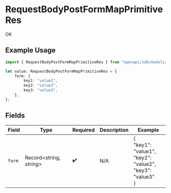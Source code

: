 # RequestBodyPostFormMapPrimitiveRes

OK

## Example Usage

```typescript
import { RequestBodyPostFormMapPrimitiveRes } from "openapi/sdk/models/operations";

let value: RequestBodyPostFormMapPrimitiveRes = {
    form: {
        key1: "value1",
        key2: "value2",
        key3: "value3",
    },
};
```

## Fields

| Field                                                    | Type                                                     | Required                                                 | Description                                              | Example                                                  |
| -------------------------------------------------------- | -------------------------------------------------------- | -------------------------------------------------------- | -------------------------------------------------------- | -------------------------------------------------------- |
| `form`                                                   | Record<string, *string*>                                 | :heavy_check_mark:                                       | N/A                                                      | {<br/>"key1": "value1",<br/>"key2": "value2",<br/>"key3": "value3"<br/>} |